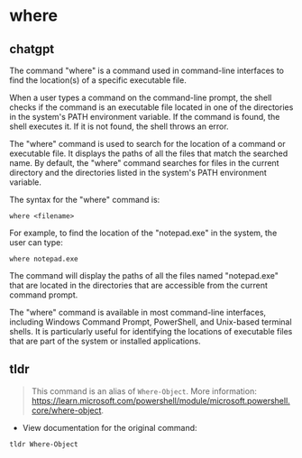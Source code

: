 # where 
## chatgpt 
The command "where" is a command used in command-line interfaces to find the location(s) of a specific executable file. 

When a user types a command on the command-line prompt, the shell checks if the command is an executable file located in one of the directories in the system's PATH environment variable. If the command is found, the shell executes it. If it is not found, the shell throws an error.

The "where" command is used to search for the location of a command or executable file. It displays the paths of all the files that match the searched name. By default, the "where" command searches for files in the current directory and the directories listed in the system's PATH environment variable.

The syntax for the "where" command is:

```
where <filename>
```

For example, to find the location of the "notepad.exe" in the system, the user can type:

```
where notepad.exe
```

The command will display the paths of all the files named "notepad.exe" that are located in the directories that are accessible from the current command prompt.

The "where" command is available in most command-line interfaces, including Windows Command Prompt, PowerShell, and Unix-based terminal shells. It is particularly useful for identifying the locations of executable files that are part of the system or installed applications. 

## tldr 
 
> This command is an alias of `Where-Object`.
> More information: <https://learn.microsoft.com/powershell/module/microsoft.powershell.core/where-object>.

- View documentation for the original command:

`tldr Where-Object`
